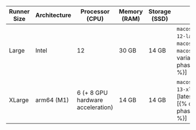 | Runner Size | Architecture| Processor (CPU)| Memory (RAM)  | Storage (SSD) | Workflow label                                                                                                                                   |
| ------------| ------------| -------------- | ------------- | ------------- |--------------------------------------------------------------------------------------------------------------------------------------------------|
| Large       | Intel       | 12             | 30 GB         | 14 GB         | <code>macos-latest-large</code>, <code>macos-12-large</code>, <code>macos-13-large</code>, <code>macos-14-large</code> [latest], <code>macos-15-large</code> [{% data variables.release-phases.public_preview_caps %}] |
| XLarge      | arm64 (M1)  | 6 (+ 8 GPU hardware acceleration) | 14 GB         | 14 GB         | <code>macos-latest-xlarge</code>, <code>macos-13-xlarge</code> , <code>macos-14-xlarge</code> [latest], <code>macos-15-xlarge</code> [{% data variables.release-phases.public_preview_caps %}]      |
